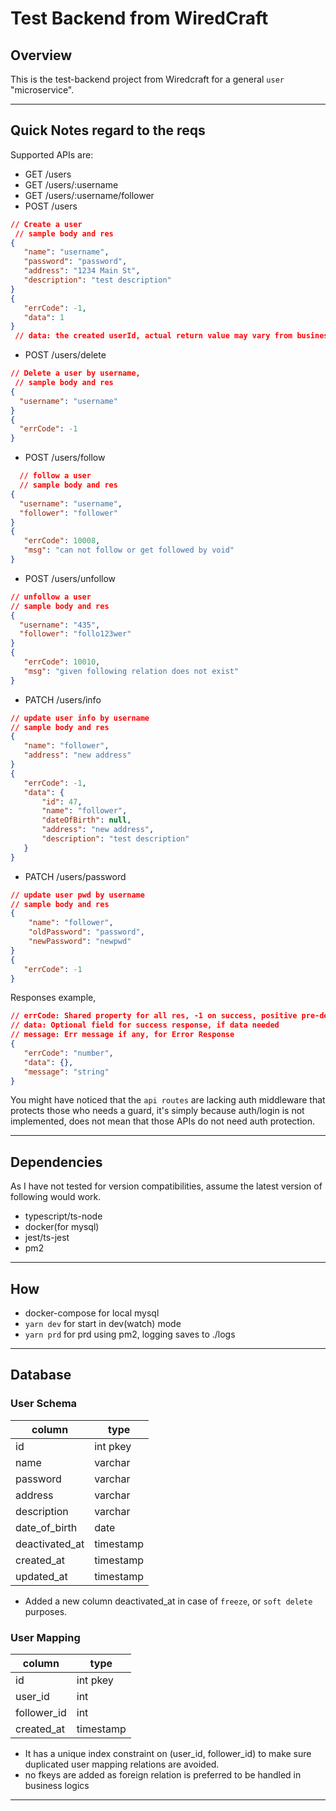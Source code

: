 # Test Backend from WiredCraft

## Overview

This is the test-backend project from Wiredcraft for a general `user` "microservice". 

---

## Quick Notes regard to the reqs
Supported APIs are:
 - GET /users
 - GET /users/:username 
 - GET /users/:username/follower
 - POST /users
 ```json
 // Create a user
  // sample body and res
 {
    "name": "username",
    "password": "password",
    "address": "1234 Main St",
    "description": "test description"
 }
 {
    "errCode": -1,
    "data": 1
 }
  // data: the created userId, actual return value may vary from business needs
 ```
 - POST /users/delete 
 ```json
 // Delete a user by username,
  // sample body and res
 {
   "username": "username"
 }
 {
   "errCode": -1
 }
 ```
 - POST /users/follow
 ```json
   // follow a user
   // sample body and res
 {
   "username": "username",
   "follower": "follower"
 }
 {
    "errCode": 10008,
    "msg": "can not follow or get followed by void"
}
 ```
 - POST /users/unfollow
 ```json
 // unfollow a user
 // sample body and res
 {
   "username": "435",
   "follower": "follo123wer"
 }
{
    "errCode": 10010,
    "msg": "given following relation does not exist"
}
 ```
 - PATCH /users/info
 ```json
 // update user info by username
 // sample body and res
{
    "name": "follower",
    "address": "new address"
}
 {
    "errCode": -1,
    "data": {
        "id": 47,
        "name": "follower",
        "dateOfBirth": null,
        "address": "new address",
        "description": "test description"
    }
}
 ```
 - PATCH /users/password
```json
// update user pwd by username
// sample body and res
{
    "name": "follower",
    "oldPassword": "password",
    "newPassword": "newpwd"
}
{
   "errCode": -1
}
```
Responses example,
```json
// errCode: Shared property for all res, -1 on success, positive pre-defined code for error
// data: Optional field for success response, if data needed
// message: Err message if any, for Error Response
{
   "errCode": "number", 
   "data": {}, 
   "message": "string" 
}
```
You might have noticed that the `api routes` are lacking auth middleware that protects those who needs a guard, it's simply because auth/login is not implemented, does not mean that those APIs do not need auth protection.

---

## Dependencies

As I have not tested for version compatibilities, assume the latest version of following would work. 
 - typescript/ts-node
 - docker(for mysql)
 - jest/ts-jest
 - pm2
---
## How

   - docker-compose for local mysql
   - `yarn dev` for start in dev(watch) mode
   - `yarn prd` for prd using pm2, logging saves to ./logs
---
## Database

### User Schema
|  column   | type  |
|  ----  | ----  |
| id  | int pkey |
| name  | varchar |
| password  | varchar |
| address  | varchar |
| description  | varchar |
| date_of_birth  | date |
| deactivated_at  | timestamp |
| created_at  | timestamp |
| updated_at  | timestamp |

- Added a new column deactivated_at in case of `freeze`,  or `soft delete` purposes.

### User Mapping
|  column   | type  |
|  ----  | ----  |
| id  | int pkey |
| user_id  | int |
| follower_id  | int |
| created_at  | timestamp |

- It has a unique index constraint on (user_id, follower_id) to make sure duplicated user mapping relations are avoided.
- no fkeys are added as foreign relation is preferred to be handled in business logics
---

